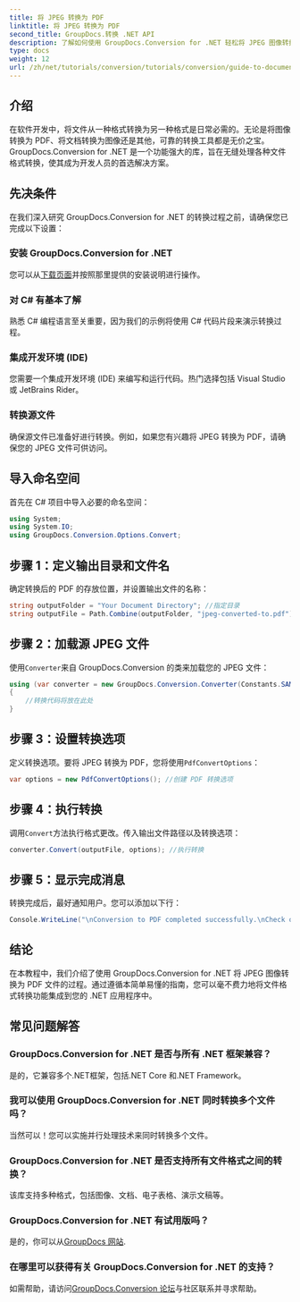 ```yaml
---
title: 将 JPEG 转换为 PDF
linktitle: 将 JPEG 转换为 PDF
second_title: GroupDocs.转换 .NET API
description: 了解如何使用 GroupDocs.Conversion for .NET 轻松将 JPEG 图像转换为 PDF 文档。本综合指南将引导您了解先决条件和基本代码片段。
type: docs
weight: 12
url: /zh/net/tutorials/conversion/tutorials/conversion/guide-to-document-conversion/converting-jpeg-to-pdf/
---
```

## 介绍

在软件开发中，将文件从一种格式转换为另一种格式是日常必需的。无论是将图像转换为 PDF、将文档转换为图像还是其他，可靠的转换工具都是无价之宝。GroupDocs.Conversion for .NET 是一个功能强大的库，旨在无缝处理各种文件格式转换，使其成为开发人员的首选解决方案。

## 先决条件
在我们深入研究 GroupDocs.Conversion for .NET 的转换过程之前，请确保您已完成以下设置：

### 安装 GroupDocs.Conversion for .NET
您可以从[下载页面](https://releases.groupdocs.com/conversion/net/)并按照那里提供的安装说明进行操作。

### 对 C# 有基本了解
熟悉 C# 编程语言至关重要，因为我们的示例将使用 C# 代码片段来演示转换过程。

### 集成开发环境 (IDE)
您需要一个集成开发环境 (IDE) 来编写和运行代码。热门选择包括 Visual Studio 或 JetBrains Rider。

### 转换源文件
确保源文件已准备好进行转换。例如，如果您有兴趣将 JPEG 转换为 PDF，请确保您的 JPEG 文件可供访问。

## 导入命名空间
首先在 C# 项目中导入必要的命名空间：

```csharp
using System;
using System.IO;
using GroupDocs.Conversion.Options.Convert;
```

## 步骤 1：定义输出目录和文件名
确定转换后的 PDF 的存放位置，并设置输出文件的名称：

```csharp
string outputFolder = "Your Document Directory"; //指定目录
string outputFile = Path.Combine(outputFolder, "jpeg-converted-to.pdf"); //设置输出文件名
```

## 步骤 2：加载源 JPEG 文件
使用`Converter`来自 GroupDocs.Conversion 的类来加载您的 JPEG 文件：

```csharp
using (var converter = new GroupDocs.Conversion.Converter(Constants.SAMPLE_JPEG))
{
    //转换代码将放在此处
}
```

## 步骤 3：设置转换选项
定义转换选项。要将 JPEG 转换为 PDF，您将使用`PdfConvertOptions`：

```csharp
var options = new PdfConvertOptions(); //创建 PDF 转换选项
```

## 步骤 4：执行转换
调用`Convert`方法执行格式更改。传入输出文件路径以及转换选项：

```csharp
converter.Convert(outputFile, options); //执行转换
```

## 步骤 5：显示完成消息
转换完成后，最好通知用户。您可以添加以下行：

```csharp
Console.WriteLine("\nConversion to PDF completed successfully.\nCheck output in {0}", outputFolder);
```

## 结论
在本教程中，我们介绍了使用 GroupDocs.Conversion for .NET 将 JPEG 图像转换为 PDF 文件的过程。通过遵循本简单易懂的指南，您可以毫不费力地将文件格式转换功能集成到您的 .NET 应用程序中。

## 常见问题解答

### GroupDocs.Conversion for .NET 是否与所有 .NET 框架兼容？
是的，它兼容多个.NET框架，包括.NET Core 和.NET Framework。

### 我可以使用 GroupDocs.Conversion for .NET 同时转换多个文件吗？
当然可以！您可以实施并行处理技术来同时转换多个文件。

### GroupDocs.Conversion for .NET 是否支持所有文件格式之间的转换？
该库支持多种格式，包括图像、文档、电子表格、演示文稿等。

### GroupDocs.Conversion for .NET 有试用版吗？
是的，你可以从[GroupDocs 网站](https://releases.groupdocs.com/).

### 在哪里可以获得有关 GroupDocs.Conversion for .NET 的支持？
如需帮助，请访问[GroupDocs.Conversion 论坛](https://forum.groupdocs.com/c/conversion/11)与社区联系并寻求帮助。